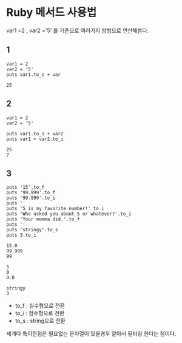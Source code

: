 # Ruby 메서드 사용법

var1 =2 , var2 ='5' 를 기준으로 여러가지 방법으로 연산해본다.

## 1
```
var1 = 2
var2 = '5'
puts var1.to_s + var
```

```
25
```

## 2
```
var1 = 2
var2 = '5'

puts var1.to_s + var2
puts var1 + var2.to_i
```
```
25
7
```

## 3
```
puts '15'.to_f
puts '99.999'.to_f
puts '99.999'.to_i
puts ''
puts '5 is my favorite number!'.to_i
puts 'Who asked you about 5 or whatever?'.to_i
puts 'Your momma did.'.to_f
puts ''
puts 'stringy'.to_s
puts 3.to_i
```
```
15.0
99.999
99

5
0
0.0

stringy
3
```
- to_f : 실수형으로 전환
- to_i : 정수형으로 전환
- to_s : string으로 전환

세개다 특이한점은 필요없는 문자열이 있을경우 알아서 필터링 한다는 점이다.

